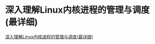 # 深入理解Linux内核进程的管理与调度(最详细)

[深入理解Linux内核进程的管理与调度(最详细)](https://cloud.tencent.com/developer/article/2121067)
